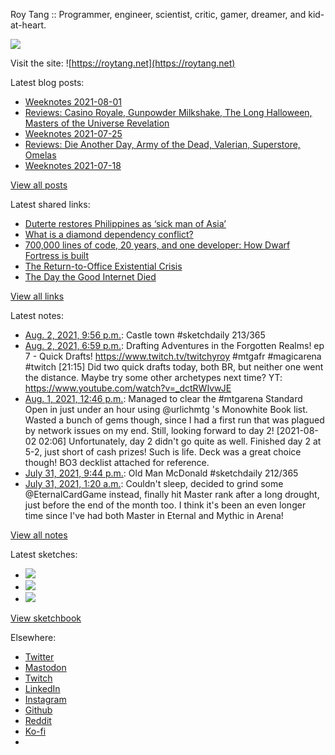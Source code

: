 Roy Tang :: Programmer, engineer, scientist, critic, gamer, dreamer, and kid-at-heart.

![](https://roytang.net/static/img/profile.jpg)

Visit the site: ![https://roytang.net](https://roytang.net)

Latest blog posts:

- [Weeknotes 2021-08-01](https://roytang.net/2021/08/weeknotes-2021-08-01/)
- [Reviews: Casino Royale, Gunpowder Milkshake, The Long Halloween, Masters of the Universe Revelation](https://roytang.net/2021/07/reviews-casino-gunpowder-halloween-masters/)
- [Weeknotes 2021-07-25](https://roytang.net/2021/07/weeknotes-2021-07-25/)
- [Reviews: Die Another Day, Army of the Dead, Valerian, Superstore, Omelas](https://roytang.net/2021/07/dad-aotd-vatcoatp-omelas/)
- [Weeknotes 2021-07-18](https://roytang.net/2021/07/weeknotes-2021-07-18/)

[View all posts](https://roytang.net/blog)

Latest shared links:

- [Duterte restores Philippines as ‘sick man of Asia’](https://roytang.net/2021/08/duterte-restores-philippines-as-sick-man-of-asia/)
- [What is a diamond dependency conflict?](https://roytang.net/2021/08/what-is-a-diamond-dependency-conflict/)
- [700,000 lines of code, 20 years, and one developer: How Dwarf Fortress is built](https://roytang.net/2021/08/700000-lines-of-code-20-years-and-one-developer-how-dwarf-fortress-is-built/)
- [The Return-to-Office Existential Crisis](https://roytang.net/2021/07/the-return-to-office-existential-crisis/)
- [The Day the Good Internet Died](https://roytang.net/2021/07/the-day-the-good-internet-died/)

[View all links](https://roytang.net/links)

Latest notes:

- [Aug. 2, 2021, 9:56 p.m.](https://roytang.net/2021/08/1422194625184354311/): Castle town #sketchdaily 213/365
- [Aug. 2, 2021, 6:59 p.m.](https://roytang.net/2021/08/1422150033558937605/): Drafting Adventures in the Forgotten Realms! ep 7 - Quick Drafts! https://www.twitch.tv/twitchyroy #mtgafr #magicarena #twitch [21:15] Did two quick drafts today, both BR, but neither one went the distance. Maybe try some other archetypes next time? YT: https://www.youtube.com/watch?v=_dctRWIvwJE
- [Aug. 1, 2021, 12:46 p.m.](https://roytang.net/2021/08/1421693688900505603/): Managed to clear the #mtgarena Standard Open in just under an hour using @urlichmtg &#x27;s Monowhite Book list. Wasted a bunch of gems though, since I had a first run that was plagued by network issues on my end. Still, looking forward to day 2! [2021-08-02 02:06] Unfortunately, day 2 didn&#x27;t go quite as well. Finished day 2 at 5-2, just short of cash prizes! Such is life. Deck was a great choice though! BO3 decklist attached for reference.
- [July 31, 2021, 9:44 p.m.](https://roytang.net/2021/07/1421466841453502467/): Old Man McDonald #sketchdaily 212/365
- [July 31, 2021, 1:20 a.m.](https://roytang.net/2021/07/1421158845007634433/): Couldn&#x27;t sleep, decided to grind some @EternalCardGame instead, finally hit Master rank after a long drought, just before the end of the month too. I think it&#x27;s been an even longer time since I&#x27;ve had both Master in Eternal and Mythic in Arena!

[View all notes](https://roytang.net/notes)

Latest sketches:


- ![](https://roytang.net/media/cache/81/55/81550458fc2c51a99756e364a83b393d.jpg)
- ![](https://roytang.net/media/cache/09/dd/09dd829abcbacbc74b91c818461bba6f.jpg)
- ![](https://roytang.net/media/cache/83/24/83247b5c6cb2a54165aa0a21bf0b3156.jpg)

[View sketchbook](https://roytang.net/albums/sketchbook)


Elsewhere:

- [Twitter](https://twitter.com/roytang)
- [Mastodon](https://mastodon.technology/@roytang)
- [Twitch](https://twitch.tv/twitchyroy)
- [LinkedIn](https://www.linkedin.com/in/roytang)
- [Instagram](https://instagram.com/roytang0400)
- [Github](https://github.com/roytang)
- [Reddit](https://reddit.com/u/hungryroy)
- [Ko-fi](https://ko-fi.com/roytang)
- [](mailto:hello@roytang.net)
